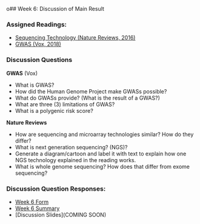 o## Week 6: Discussion of Main Result

### Assigned Readings:

- [Sequencing Technology (Nature Reviews, 2016)](https://www.nature.com/articles/nrg.2016.49.pdf)
- [GWAS (Vox, 2018)](https://www.vox.com/science-and-health/2018/8/23/17527708/genetics-genome-sequencing-gwas-polygenic-risk-score)


### Discussion Questions

**GWAS** (Vox)
- What is GWAS? 
- How did the Human Genome Project make GWASs possible? 
- What do GWASs provide? (What is the result of a GWAS?)
- What are three (3) limitations of GWAS?
- What is a polygenic risk score?

**Nature Reviews**
- How are sequencing and microarray technologies similar? How do they differ?
- What is next generation sequencing? (NGS)? 
- Generate a diagram/cartoon and label it with text to explain how one NGS technology explained in the reading works.
- What is whole genome sequencing? How does that differ from exome sequencing?

### Discussion Question Responses:

- [Week 6 Form](https://docs.google.com/forms/d/e/1FAIpQLSd_ggSphG3b_zXzhDjYXiDClL2gvlF44PgrEBpLqB_Fp4eWUw/viewform?usp=sf_link)
- [Week 6 Summary](https://htmlpreview.github.io/?https://github.com/ShanEllis/Genetic-Variation/blob/master/06_result/discussion_week6.html)
- [Discussion Slides](COMING SOON)
